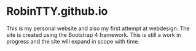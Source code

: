 # RobinTTY.github.io

This is my personal website and also my first attempt at webdesign. The site is created using the Bootstrap 4 framework. This is still a work in progress and the site will expand in scope with time.
